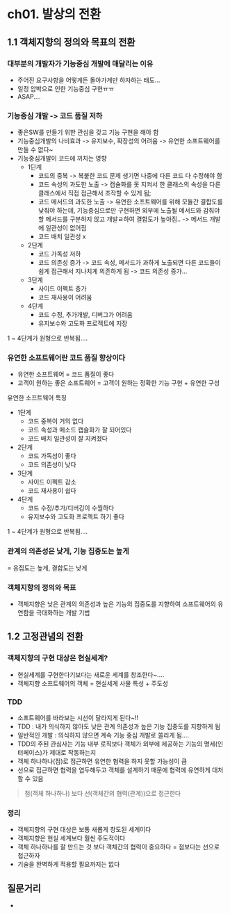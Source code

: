 # ch01. 발상의 전환
## 1.1 객체지향의 정의와 목표의 전환
### 대부분의 개발자가 기능중심 개발에 매달리는 이유
* 주어진 요구사항을 어떻게든 돌아가게만 하자하는 태도...
* 일정 압박으로 인한 기능중심 구현ㅠㅠ
* ASAP....

### 기능중심 개발 -> 코드 품질 저하
* 좋은SW를 만들기 위한 관심을 갖고 기능 구현을 해야 함
* 기능중심개발의 나비효과 -> 유지보수, 확장성의 어려움 -> 유연한 소프트웨어를 만들 수 없다~
* 기능중심개발이 코드에 끼치는 영향
  * 1딘계
    * 코드의 중복 -> 복붙한 코드 문제 생기면 나중에 다른 코드 다 수정해야 함
    * 코드 속성의 과도한 노출 -> 캡슐화를 못 지켜서 한 클래스의 속성을 다른 클래스에서 직접 접근해서 조작할 수 있게 됨;
    * 코드 메서드의 과도한 노출 -> 유연한 소프트웨어를 위해 모듈간 결합도를 낮춰야 하는데, 기능중심으로만 구현하면 외부에 노출될 메서드와 감춰야 할 메서드를 구분하지 않고 개발ㄹ하여 결합도가 높아짐.. -> 메서드 개발에 일관성이 없어짐
    * 코드 배치 일관성 x
  * 2단계
    * 코드 가독성 저하
    * 코드 의존성 증가 -> 코드 속성, 메서드가 과하게 노출되면 다른 코드들이 쉽게 접근해서 지나치게 의존하게 됨 -> 코드 의존성 증가...
  * 3단계
    * 사이드 이펙트 증가
    * 코드 재사용이 어려움
  * 4단계
    * 코드 수정, 추가개발, 디버그가 어려움
    * 유지보수와 고도화 프로젝트에 지장

1 ~ 4단계가 원형으로 반복됨....

### 유연한 소프트웨어란 코드 품질 향상이다
* 유연한 소프트웨어 = 코드 품질이 좋다
* 고객이 원하는 좋은 소프트웨어 = 고객이 원하는 정확한 기능 구현 + 유연한 구성

유연한 소프트웨어 특징
* 1단계
  * 코드 중복이 거의 없다
  * 코드 속성과 메소드 캡슐화가 잘 되어있다
  * 코드 배치 일관성이 잘 지켜졌다
* 2단계
  * 코드 가독성이 좋다
  * 코드 의존성이 낮다
* 3단계
  * 사이드 이펙트 감소
  * 코드 재사용이 쉽다
* 4단계
  * 코드 수정/추가/디버깅이 수월하다
  * 유지보수와 고도화 프로젝트 하기 좋다

1 ~ 4단계가 원형으로 반복됨....

### 관계의 의존성은 낮게, 기능 집중도는 높게
= 응집도는 높게, 결합도는 낮게

### 객체지향의 정의와 목표
* 객체지향은 낮은 관계의 의존성과 높은 기능의 집중도를 지향하여 소프트웨어의 유연함을 극대화하는 개발 기법

## 1.2 고정관념의 전환
### 객체지향의 구현 대상은 현실세계?
* 현실세계를 구현한다기보다는 새로운 세계를 창조한다~....
* 객체지향 소프트웨어의 객체 = 현실세계 사물 특성 + 주도성

### TDD
* 소프트웨어를 바라보는 시선이 달라지게 된다~!!
* TDD : 내가 의식하지 않아도 낮은 관계 의존성과 높은 기능 집중도를 지향하게 됨
* 일반적인 개발 : 의식하지 않으면 계속 기능 중심 개발로 쏠리게 됨....
* TDD의 주된 관심사는 기능 내부 로직보다 객체가 외부에 제공하는 기능의 명세(인터페이스)가 제대로 작동하는지
* 객체 하나하나(점)로 접근하면 유연한 협력을 하지 못할 가능성이 큼
* 선으로 접근하면 협력을 염두해두고 객체를 설계하기 때문에 협력에 유연하게 대처할 수 있음

> 점(객체 하나하나) 보다 선(객체간의 협력(관계))으로 접근한다

### 정리
* 객체지향의 구현 대상은 보통 새롭게 창도된 세계이다
* 객체지향은 현실 세계보다 훨씬 주도적이다
* 객체 하나하나를 잘 만드는 것 보다 객체간의 협력이 중요하다 = 점보다는 선으로 접근하자
* 기술을 완벽하게 적용할 필요까지는 없다

## 질문거리
* 
